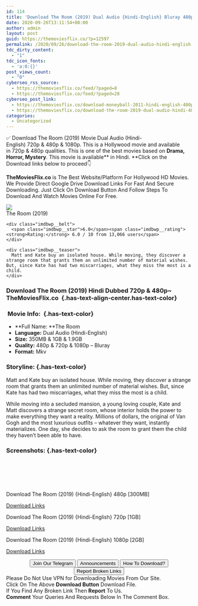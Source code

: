 ```yaml
---
id: 114
title: 'Download The Room (2019) Dual Audio {Hindi-English} Bluray 480p [350MB] || 720p [1GB] || 1080p [1.9GB]'
date: 2020-09-26T13:11:54+00:00
author: admin
layout: post
guid: https://themoviesflix.co/?p=12597
permalink: /2020/09/26/download-the-room-2019-dual-audio-hindi-english-bluray-480p-350mb-720p-1gb-1080p-1-9gb/
tdc_dirty_content:
  - "1"
tdc_icon_fonts:
  - 'a:0:{}'
post_views_count:
  - "0"
cyberseo_rss_source:
  - https://themoviesflix.co/feed/?paged=8
  - https://themoviesflix.co/feed/?paged=28
cyberseo_post_link:
  - https://themoviesflix.co/download-moneyball-2011-hindi-english-480p-720p-1080p/
  - https://themoviesflix.co/download-the-room-2019-dual-audio-hindi-480p-720p-1080p/
categories:
  - Uncategorized
---
```

✅ Download The Room (2019)&nbsp;Movie&nbsp;Dual Audio (Hindi-English)&nbsp;720p&nbsp;&&nbsp;480p&nbsp;& 1080p. This is a Hollywood movie and available in&nbsp;720p&nbsp;&&nbsp;480p&nbsp;qualities. This is one of the best movies based on&nbsp;**Drama, Horror, Mystery**. This movie is available**&nbsp;in&nbsp;Hindi.&nbsp;**Click on the Download links below to proceed👇

**TheMoviesFlix.co**&nbsp;is The Best Website/Platform For Hollywood HD Movies. We Provide Direct Google Drive Download Links For Fast And Secure Downloading. Just Click On Download Button And Follow Steps To Download And Watch Movies Online For Free.

<div class="imdbwp imdbwp--movie dark">
  <div class="imdbwp__thumb">
    <a class="imdbwp__link" target="_blank" title="The Room" href="https://www.imdb.com/title/tt8485364/" rel="nofollow noopener noreferrer"><img class="imdbwp__img" src="https://m.media-amazon.com/images/M/MV5BNTExNTU3ZTMtMmMxNi00MjkyLTg1MWUtOGNmZGM2ZmU0YWFlXkEyXkFqcGdeQXVyMzA4MDA0Mjc@._V1_SX300.jpg" /></a>
  </div>
  
  <div class="imdbwp__content">
    <div class="imdbwp__header">
      <span class="imdbwp__title">The Room</span> (2019)
    </div>
    
    <div class="imdbwp__belt">
      <span class="imdbwp__star">6.0</span><span class="imdbwp__rating"><strong>Rating:</strong> 6.0 / 10 from 13,066 users</span>
    </div>
    
    <div class="imdbwp__teaser">
      Matt and Kate buy an isolated house. While moving, they discover a strange room that grants them an unlimited number of material wishes. But, since Kate has had two miscarriages, what they miss the most is a child.
    </div>
  </div>
</div>

### Download The Room (2019) Hindi Dubbed 720p & 480p~ **TheMoviesFlix.co**&nbsp; {.has-text-align-center.has-text-color}

### &nbsp;Movie Info:&nbsp; {.has-text-color}

  * **Full Name:&nbsp;**The Room
  * **Language:**&nbsp;Dual Audio (Hindi-English)
  * **Size:**&nbsp;350MB & 1GB & 1.9GB
  * **Quality:**&nbsp;480p & 720p & 1080p – Bluray
  * **Format:**&nbsp;Mkv

### Storyline: {.has-text-color}

Matt and Kate buy an isolated house. While moving, they discover a strange room that grants them an unlimited number of material wishes. But, since Kate has had two miscarriages, what they miss the most is a child.

While moving into a secluded mansion, a young loving couple, Kate and Matt discovers a strange secret room, whose interior holds the power to make everything they want a reality. Millions of dollars, the original of Van Gogh and the most luxurious outfits – whatever they want, instantly materializes. One day, she decides to ask the room to grant them the child they haven’t been able to have.

### Screenshots: {.has-text-color}

<div class="wp-block-image">
  <figure class="aligncenter"><img src="https://i.imgur.com/cCjTf9y.jpg" alt /></figure>
</div>

<div class="wp-block-image">
  <figure class="aligncenter"><img src="https://i.imgur.com/479ec8G.jpg" alt /></figure>
</div>

<div class="wp-block-image">
  <figure class="aligncenter"><img src="https://i.imgur.com/MIinkMJ.jpg" alt /></figure>
</div>

<div class="wp-block-image">
  <figure class="aligncenter"><img src="https://i.imgur.com/aCwVbJW.jpg" alt /></figure>
</div>

<div class="wp-block-image">
  <figure class="aligncenter"><img src="https://i.imgur.com/lmCIlLE.jpg" alt /></figure>
</div>

<div class="wp-block-image">
  <figure class="aligncenter"><img src="https://i.imgur.com/YzzypOu.jpg" alt /></figure>
</div>

<p class="has-text-align-center has-text-color has-medium-font-size">
  Download The Room (2019) {Hindi-English} 480p [300MB]
</p>

<span class="mb-center maxbutton-3-center"><span class="maxbutton-3-container mb-container"><a class="maxbutton-3 maxbutton maxbutton-post-button" target="_blank" rel="nofollow noopener noreferrer" href="https://coinquint.com/a11726/"><span class="mb-text">Download Links</span></a></span></span>

<p class="has-text-align-center has-text-color has-medium-font-size">
  Download The Room (2019) {Hindi-English} 720p [1GB]
</p>

<span class="mb-center maxbutton-3-center"><span class="maxbutton-3-container mb-container"><a class="maxbutton-3 maxbutton maxbutton-post-button" target="_blank" rel="nofollow noopener noreferrer" href="https://coinquint.com/a11728/"><span class="mb-text">Download Links</span></a></span></span>

<p class="has-text-align-center has-text-color has-medium-font-size">
  Download The Room (2019) {Hindi-English} 1080p [2GB]
</p>

<span class="mb-center maxbutton-3-center"><span class="maxbutton-3-container mb-container"><a class="maxbutton-3 maxbutton maxbutton-post-button" target="_blank" rel="nofollow noopener noreferrer" href="https://coinquint.com/a11730/"><span class="mb-text">Download Links</span></a></span></span>

<center>
</center>

<center>
  <a href="https://t.me/themoviesflixcom" target="_blank" data-wpel-link="external" rel="nofollow external noopener noreferrer"><button class="button button5">Join Our Telegram</button></a> <a href="https://themoviesflix.co/download-the-room-2019-dual-audio-hindi-480p-720p-1080p/#" target="_blank" data-wpel-link="external" rel="nofollow external noopener noreferrer"><button class="button button5">Announcements</button></a> <a href="https://themoviesflix.com/how-to-download/" target="_blank" data-wpel-link="external" rel="nofollow external noopener noreferrer"><button class="button button5">How To Download?</button></a> <a href="https://themoviesflix.co/download-the-room-2019-dual-audio-hindi-480p-720p-1080p/#" target="_blank" data-wpel-link="external" rel="nofollow external noopener noreferrer"><button class="button button5">Report Broken Links</button></a>
</center>

<div class="alert alert-danger">
  Please Do Not Use VPN for Downloading Movies From Our Site.
</div>

<div class="alert alert-success">
  Click On The Above <strong>Download Button</strong> Download File.
</div>

<div class="alert alert-warning">
  If You Find Any Broken Link Then <strong>Report</strong> To Us.
</div>

<div class="alert alert-info">
  <strong>Comment</strong> Your Queries And Requests Below In The Comment Box.
</div>